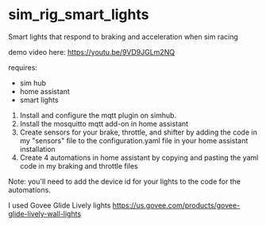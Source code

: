 # sim_rig_smart_lights
Smart lights that respond to braking and acceleration when sim racing

demo video here: 
https://youtu.be/9VD9JGLm2NQ

requires:
* sim hub
* home assistant
* smart lights

1. Install and configure the mqtt plugin on simhub. 
2. Install the mosquitto mqtt add-on in home assistant
3. Create sensors for your brake, throttle, and shifter by adding the code in my "sensors" file to the configuration.yaml file in your home assistant installation
4. Create 4 automations in home assistant by copying and pasting the yaml code in my braking and throttle files

Note: you'll need to add the device id for your lights to the code for the automations. 

I used Govee Glide Lively lights
https://us.govee.com/products/govee-glide-lively-wall-lights
